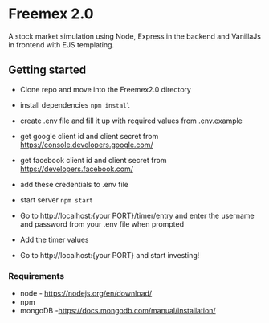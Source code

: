 # Freemex 2.0

A stock market simulation using Node, Express in the backend and VanillaJs in frontend with EJS templating.

## Getting started

* Clone repo and move into the Freemex2.0 directory

* install dependencies
`npm install`

* create .env file and fill it up with required values from .env.example

* get google client id and client secret from https://console.developers.google.com/
* get facebook client id and client secret from https://developers.facebook.com/

* add these credentials to .env file

* start server
`npm start`

* Go to http://localhost:{your PORT}/timer/entry and enter the username and password from your .env file when prompted

* Add the timer values

* Go to http://localhost:{your PORT} and start investing!

### Requirements

* node - https://nodejs.org/en/download/
* npm
* mongoDB -https://docs.mongodb.com/manual/installation/
